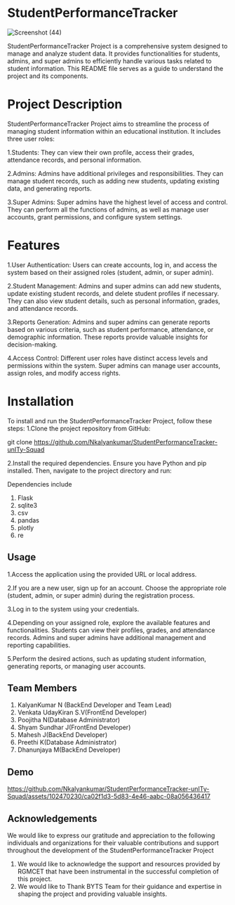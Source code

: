 
# StudentPerformanceTracker
![Screenshot (44)](https://github.com/Nkalyankumar/StudentPerformanceTracker-unITy-Squad/assets/102470230/815eb71d-fc94-4b8b-b652-5e452f99f2d0)

StudentPerformanceTracker Project is a comprehensive system designed to manage and analyze student data. It provides functionalities for students, admins, and super admins to efficiently handle various tasks related to student information. This README file serves as a guide to understand the project and its components.
# Project Description
StudentPerformanceTracker Project aims to streamline the process of managing student information within an educational institution. It includes three user roles:

1.Students: They can view their own profile, access their grades, attendance records, and personal information.

2.Admins: Admins have additional privileges and responsibilities. They can manage student records, such as adding new students, updating existing data, and generating reports.

3.Super Admins: Super admins have the highest level of access and control. They can perform all the functions of admins, as well as manage user accounts, grant permissions, and configure system settings.

# Features
1.User Authentication: Users can create accounts, log in, and access the system based on their assigned roles (student, admin, or super admin).

2.Student Management: Admins and super admins can add new students, update existing student records, and delete student profiles if necessary. They can also view student details, such as personal information, grades, and attendance records.

3.Reports Generation: Admins and super admins can generate reports based on various criteria, such as student performance, attendance, or demographic information. These reports provide valuable insights for decision-making.

4.Access Control: Different user roles have distinct access levels and permissions within the system. Super admins can manage user accounts, assign roles, and modify access rights.
# Installation
To install and run the StudentPerformanceTracker Project, follow these steps:
1.Clone the project repository from GitHub:

git clone https://github.com/Nkalyankumar/StudentPerformanceTracker-unITy-Squad

2.Install the required dependencies. Ensure you have Python and pip installed. Then, navigate to the project directory and run:

Dependencies include
1. Flask
2. sqlite3
3. csv
4. pandas
5. plotly
6. re
## Usage
1.Access the application using the provided URL or local address.

2.If you are a new user, sign up for an account. Choose the appropriate role (student, admin, or super admin) during the registration process.

3.Log in to the system using your credentials.

4.Depending on your assigned role, explore the available features and functionalities. Students can view their profiles, grades, and attendance records. Admins and super admins have additional management and reporting capabilities.

5.Perform the desired actions, such as updating student information, generating reports, or managing user accounts.
## Team Members
1. KalyanKumar N (BackEnd Developer and Team Lead)
2. Venkata UdayKiran S.V(FrontEnd Developer)
3. Poojitha N(Database Administrator)
4. Shyam Sundhar J(FrontEnd Developer)
5. Mahesh J(BackEnd Developer)
6. Preethi K(Database Administrator)
7. Dhanunjaya M(BackEnd Developer)
## Demo



https://github.com/Nkalyankumar/StudentPerformanceTracker-unITy-Squad/assets/102470230/ca02f1d3-5d83-4e46-aabc-08a056436417


## Acknowledgements
We would like to express our gratitude and appreciation to the following individuals and organizations for their valuable contributions and support throughout the development of the StudentPerformanceTracker Project
1.  We would like to acknowledge the support and resources provided by RGMCET that have been instrumental in the successful completion of this project.
2.   We would like to Thank BYTS Team for their guidance and expertise in shaping the project and providing valuable insights.
